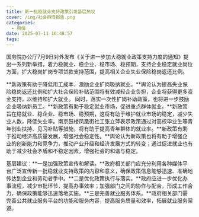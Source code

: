 ```yaml
---
title: 新一批稳就业支持政策引发基层热议
cover: /img/社会舆情报告.png
categories:
  - 舆情
date: 2025-07-11 16:48:57
tags:
---
```


国务院办公厅7月9日对外发布《关于进一步加大稳就业政策支持力度的通知》提出一系列新举措，着力稳就业、稳企业、稳市场、稳预期，支持企业稳定就业岗位方面，扩大稳岗扩岗专项贷款支持范围，提高相关企业失业保险稳岗返还比例。

**新政策有助于降低用工成本，激励企业扩岗吸纳就业。**舆论认为提高失业保险稳岗返还比例和扩大社会保险补贴范围将有效减轻企业负担，企业将获得更多资金支持，以维持和扩大就业。 同时，落实一次性扩岗补助政策，也将进一步鼓励企业吸纳新员工。**新政策有助于稳定就业市场，促进重点群体就业。**新政策旨在稳就业、稳企业、稳市场、稳预期，这将有助于维护就业市场的稳定，减少失业人数，降低失业率。南京鼓楼凤凰街社工张立萍表示政策通过对高校毕业生等青年创业扶持、见习补贴等措施，将有助于提高青年群体的就业率。**新政策有助于推动经济高质量发展，增强社会稳定性。**舆论认为新政策也将有助于增强企业的创新能力和竞争力，推动产业升级和经济发展方式的转变；通过促进就业也有助于减少社会矛盾和不稳定因素，增强社会的和谐与稳定。

基层建议：**一是加强政策宣传和解读。**政府相关部门应充分利用各种媒体平台广泛宣传新一批稳就业支持政策的内容和意义，确保政策信息能够迅速、准确地传达到企业和劳动者手中。**二是优化政策执行与落实。**政府应进一步优化办事流程，减少审批环节，提高办事效率；加强部门之间的协作与配合，形成工作合力，确保政策能够迅速落地实施。**三是完善就业服务体系。**政府相关部门需完善公共就业服务平台的功能和服务内容，提高服务质量和效率，拓展就业服务渠道。

 
